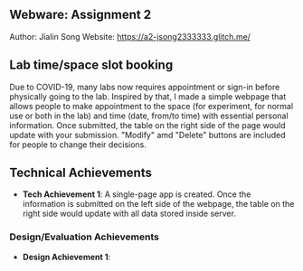 Webware: Assignment 2
---
Author: Jialin Song
Website: https://a2-jsong2333333.glitch.me/

## Lab time/space slot booking
Due to COVID-19, many labs now requires appointment or sign-in before physically going to the lab. Inspired by that, I made a simple webpage that allows people to make appointment to the space (for experiment, for normal use or both in the lab) and time (date, from/to time) with essential personal information. Once submitted, the table on the right side of the page would update with your submission. "Modify" amd "Delete" buttons are included for people to change their decisions.

## Technical Achievements
- **Tech Achievement 1**: A single-page app is created. Once the information is submitted on the left side of the webpage, the table on the right side would update with all data stored inside server.

### Design/Evaluation Achievements
- **Design Achievement 1**: 
